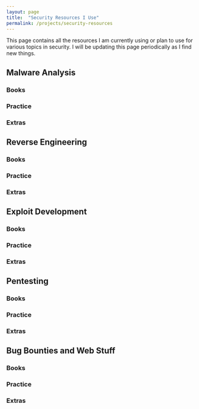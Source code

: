 ```yaml
---
layout: page
title:  "Security Resources I Use"
permalink: /projects/security-resources
---
```


This page contains all the resources I am currently using or plan to use for various topics in security. I will be updating this page periodically as I find new things. 

## Malware Analysis

### Books

### Practice

### Extras

## Reverse Engineering

### Books

### Practice

### Extras

## Exploit Development

### Books

### Practice

### Extras

## Pentesting

### Books

### Practice

### Extras

## Bug Bounties and Web Stuff

### Books

### Practice

### Extras
